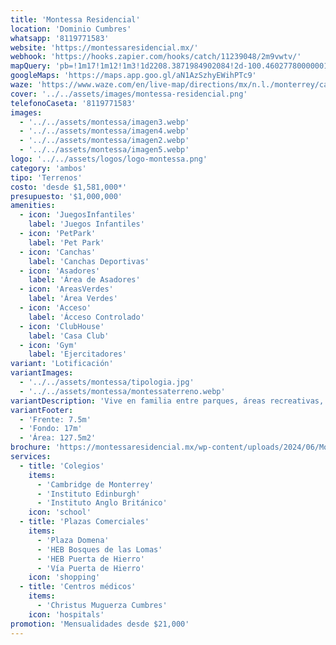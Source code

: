 ```yaml
---
title: 'Montessa Residencial'
location: 'Dominio Cumbres'
whatsapp: '8119771583'
website: 'https://montessaresidencial.mx/'
webhook: 'https://hooks.zapier.com/hooks/catch/11239048/2m9vwtv/'
mapQuery: 'pb=!1m17!1m12!1m3!1d2208.3871984902084!2d-100.46027780000001!3d25.7603889!2m3!1f0!2f0!3f0!3m2!1i1024!2i768!4f13.1!3m2!1m1!2zMjXCsDQ1JzM3LjQiTiAxMDDCsDI3JzM3LjAiVw!5e1!3m2!1sen!2sus!4v1728404054243!5m2!1sen!2sus'
googleMaps: 'https://maps.app.goo.gl/aN1AzSzhyEWihPTc9'
waze: 'https://www.waze.com/en/live-map/directions/mx/n.l./monterrey/caseta-dominio-cumbres?place=ChIJp16IpB-aYoYRAHJZAh9-t2M'
cover: '../../assets/images/montessa-residencial.png'
telefonoCaseta: '8119771583'
images:
  - '../../assets/montessa/imagen3.webp'
  - '../../assets/montessa/imagen4.webp'
  - '../../assets/montessa/imagen2.webp'
  - '../../assets/montessa/imagen5.webp'
logo: '../../assets/logos/logo-montessa.png'
category: 'ambos'
tipo: 'Terrenos'
costo: 'desde $1,581,000*'
presupuesto: '$1,000,000'
amenities:
  - icon: 'JuegosInfantiles'
    label: 'Juegos Infantiles'
  - icon: 'PetPark'
    label: 'Pet Park'
  - icon: 'Canchas'
    label: 'Canchas Deportivas'
  - icon: 'Asadores'
    label: 'Área de Asadores'
  - icon: 'AreasVerdes'
    label: 'Área Verdes'
  - icon: 'Acceso'
    label: 'Ácceso Controlado'
  - icon: 'ClubHouse'
    label: 'Casa Club'
  - icon: 'Gym'
    label: 'Ejercitadores'
variant: 'Lotificación'
variantImages:
  - '../../assets/montessa/tipologia.jpg'
  - '../../assets/montessa/montessaterreno.webp'
variantDescription: 'Vive en familia entre parques, áreas recreativas, avenidas y seguridad, Invierte en una de las zonas de alta plusvalía en Dominio Cumbres, ideal para residencias de alto nivel.'
variantFooter:
  - 'Frente: 7.5m'
  - 'Fondo: 17m'
  - 'Área: 127.5m2'
brochure: 'https://montessaresidencial.mx/wp-content/uploads/2024/06/Montessa-Residencial-Brochure.pdf'
services:
  - title: 'Colegios'
    items:
      - 'Cambridge de Monterrey'
      - 'Instituto Edinburgh'
      - 'Instituto Anglo Británico'
    icon: 'school'
  - title: 'Plazas Comerciales'
    items:
      - 'Plaza Domena'
      - 'HEB Bosques de las Lomas'
      - 'HEB Puerta de Hierro'
      - 'Vía Puerta de Hierro'
    icon: 'shopping'
  - title: 'Centros médicos'
    items:
      - 'Christus Muguerza Cumbres'
    icon: 'hospitals'
promotion: 'Mensualidades desde $21,000'
---
```


